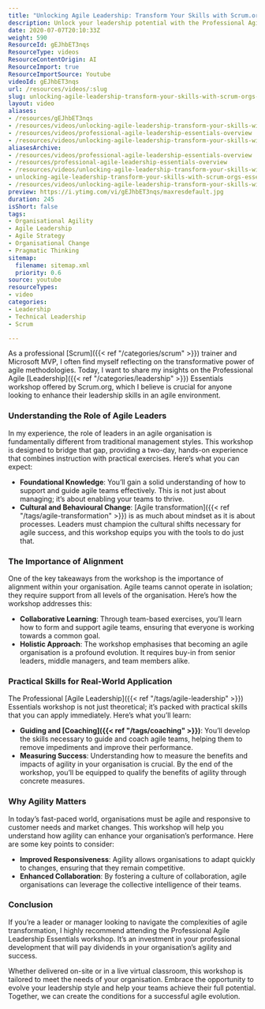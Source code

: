 ```yaml
---
title: "Unlocking Agile Leadership: Transform Your Skills with Scrum.org's Essentials Workshop"
description: Unlock your leadership potential with the Professional Agile Leadership Essentials workshop. Enhance your skills, foster collaboration, and drive agile success today!
date: 2020-07-07T20:10:33Z
weight: 590
ResourceId: gEJhbET3nqs
ResourceType: videos
ResourceContentOrigin: AI
ResourceImport: true
ResourceImportSource: Youtube
videoId: gEJhbET3nqs
url: /resources/videos/:slug
slug: unlocking-agile-leadership-transform-your-skills-with-scrum-orgs-essentials-workshop
layout: video
aliases:
- /resources/gEJhbET3nqs
- /resources/videos/unlocking-agile-leadership-transform-your-skills-with-scrum-orgs-essentials-workshop
- /resources/videos/professional-agile-leadership-essentials-overview
- /resources/videos/unlocking-agile-leadership-transform-your-skills-with-scrum.org-s-essentials-workshop
aliasesArchive:
- /resources/videos/professional-agile-leadership-essentials-overview
- /resources/professional-agile-leadership-essentials-overview
- /resources/videos/unlocking-agile-leadership-transform-your-skills-with-scrum-orgs-essentials-workshop
- unlocking-agile-leadership-transform-your-skills-with-scrum-orgs-essentials-workshop
- /resources/videos/unlocking-agile-leadership-transform-your-skills-with-scrum.org-s-essentials-workshop
preview: https://i.ytimg.com/vi/gEJhbET3nqs/maxresdefault.jpg
duration: 245
isShort: false
tags:
- Organisational Agility
- Agile Leadership
- Agile Strategy
- Organisational Change
- Pragmatic Thinking
sitemap:
  filename: sitemap.xml
  priority: 0.6
source: youtube
resourceTypes:
- video
categories:
- Leadership
- Technical Leadership
- Scrum

---
```

As a professional [Scrum]({{< ref "/categories/scrum" >}}) trainer and Microsoft MVP, I often find myself reflecting on the transformative power of agile methodologies. Today, I want to share my insights on the Professional Agile [Leadership]({{< ref "/categories/leadership" >}}) Essentials workshop offered by Scrum.org, which I believe is crucial for anyone looking to enhance their leadership skills in an agile environment.

### Understanding the Role of Agile Leaders

In my experience, the role of leaders in an agile organisation is fundamentally different from traditional management styles. This workshop is designed to bridge that gap, providing a two-day, hands-on experience that combines instruction with practical exercises. Here’s what you can expect:

- **Foundational Knowledge**: You’ll gain a solid understanding of how to support and guide agile teams effectively. This is not just about managing; it’s about enabling your teams to thrive.
- **Cultural and Behavioural Change**: [Agile transformation]({{< ref "/tags/agile-transformation" >}}) is as much about mindset as it is about processes. Leaders must champion the cultural shifts necessary for agile success, and this workshop equips you with the tools to do just that.

### The Importance of Alignment

One of the key takeaways from the workshop is the importance of alignment within your organisation. Agile teams cannot operate in isolation; they require support from all levels of the organisation. Here’s how the workshop addresses this:

- **Collaborative Learning**: Through team-based exercises, you’ll learn how to form and support agile teams, ensuring that everyone is working towards a common goal.
- **Holistic Approach**: The workshop emphasises that becoming an agile organisation is a profound evolution. It requires buy-in from senior leaders, middle managers, and team members alike.

### Practical Skills for Real-World Application

The Professional [Agile Leadership]({{< ref "/tags/agile-leadership" >}}) Essentials workshop is not just theoretical; it’s packed with practical skills that you can apply immediately. Here’s what you’ll learn:

- **Guiding and [Coaching]({{< ref "/tags/coaching" >}})**: You’ll develop the skills necessary to guide and coach agile teams, helping them to remove impediments and improve their performance.
- **Measuring Success**: Understanding how to measure the benefits and impacts of agility in your organisation is crucial. By the end of the workshop, you’ll be equipped to qualify the benefits of agility through concrete measures.

### Why Agility Matters

In today’s fast-paced world, organisations must be agile and responsive to customer needs and market changes. This workshop will help you understand how agility can enhance your organisation’s performance. Here are some key points to consider:

- **Improved Responsiveness**: Agility allows organisations to adapt quickly to changes, ensuring that they remain competitive.
- **Enhanced Collaboration**: By fostering a culture of collaboration, agile organisations can leverage the collective intelligence of their teams.

### Conclusion

If you’re a leader or manager looking to navigate the complexities of agile transformation, I highly recommend attending the Professional Agile Leadership Essentials workshop. It’s an investment in your professional development that will pay dividends in your organisation’s agility and success.

Whether delivered on-site or in a live virtual classroom, this workshop is tailored to meet the needs of your organisation. Embrace the opportunity to evolve your leadership style and help your teams achieve their full potential. Together, we can create the conditions for a successful agile evolution.
